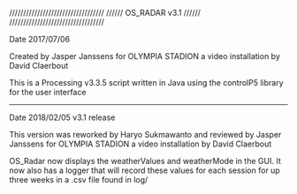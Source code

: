 //////////////////////////////////
//////     OS_RADAR v3.1    //////
//////////////////////////////////

Date 2017/07/06

Created by Jasper Janssens for OLYMPIA STADION
a video installation by David Claerbout

This is a Processing v3.3.5 script written in Java
using the controlP5 library for the user interface

-----
Date 2018/02/05
v3.1 release

This version was reworked by Haryo Sukmawanto and reviewed by Jasper Janssens for OLYMPIA STADION
a video installation by David Claerbout

OS_Radar now displays the weatherValues and weatherMode in the GUI. 
It now also has a logger that will record these values for each session 
for up three weeks in a .csv file found in log/
